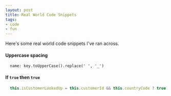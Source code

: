 ```yaml
---
layout: post
title: Real World Code Snippets
tags:
- code
- fun
---
```


Here's some real world code snippets I've ran across.


#### Uppercase spacing
```
  name: key.toUpperCase().replace(' ', '_')
```

#### If `true` then `true`
```javascript
  this.isCustomerLookedUp = this.customerId && this.countryCode ? true : false;
```

